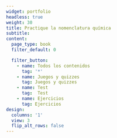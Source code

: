 ```yaml
---
widget: portfolio
headless: true
weight: 30
title: Practique la nomenclatura química
subtitle:
content:
  page_type: book
  filter_default: 0

  filter_button:
    - name: Todos los contenidos
      tag: '*'
    - name: Juegos y quizzes
      tag: Juegos y quizzes
    - name: Test
      tag:  Test
    - name: Ejercicios
      tag: Ejercicios
design:
  columns: '1'
  view: 3
  flip_alt_rows: false
---
```

